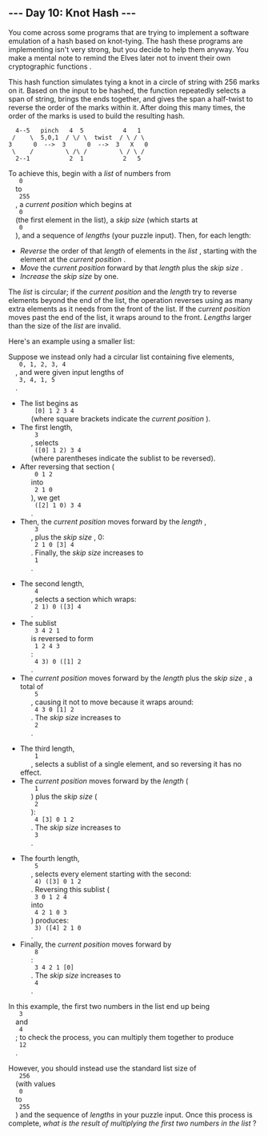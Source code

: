 <article class="day-desc">
 <h2>
  --- Day 10: Knot Hash ---
 </h2>
 <p>
  You come across some programs that are trying to implement a software emulation of a hash based on knot-tying. The hash these programs are implementing isn't very strong, but you decide to help them anyway. You make a mental note to remind the Elves later not to
  <span title="NEW CRYPTOSYSTEM WHO DIS">
   invent their own cryptographic functions
  </span>
  .
 </p>
 <p>
  This hash function simulates tying a knot in a circle of string with 256 marks on it. Based on the input to be hashed, the function repeatedly selects a span of string, brings the ends together, and gives the span a half-twist to reverse the order of the marks within it. After doing this many times, the order of the marks is used to build the resulting hash.
 </p>
 <pre><code>  4--5   pinch   4  5           4   1
 /    \  5,0,1  / \/ \  twist  / \ / \
3      0  --&gt;  3      0  --&gt;  3   X   0
 \    /         \ /\ /         \ / \ /
  2--1           2  1           2   5
</code></pre>
 <p>
  To achieve this, begin with a
  <em>
   list
  </em>
  of numbers from
  <code>
   0
  </code>
  to
  <code>
   255
  </code>
  , a
  <em>
   current position
  </em>
  which begins at
  <code>
   0
  </code>
  (the first element in the list), a
  <em>
   skip size
  </em>
  (which starts at
  <code>
   0
  </code>
  ), and a sequence of
  <em>
   lengths
  </em>
  (your puzzle input).  Then, for each length:
 </p>
 <ul>
  <li>
   <em>
    Reverse
   </em>
   the order of that
   <em>
    length
   </em>
   of elements in the
   <em>
    list
   </em>
   , starting with the element at the
   <em>
    current position
   </em>
   .
  </li>
  <li>
   <em>
    Move
   </em>
   the
   <em>
    current position
   </em>
   forward by that
   <em>
    length
   </em>
   plus the
   <em>
    skip size
   </em>
   .
  </li>
  <li>
   <em>
    Increase
   </em>
   the
   <em>
    skip size
   </em>
   by one.
  </li>
 </ul>
 <p>
  The
  <em>
   list
  </em>
  is circular; if the
  <em>
   current position
  </em>
  and the
  <em>
   length
  </em>
  try to reverse elements beyond the end of the list, the operation reverses using as many extra elements as it needs from the front of the list. If the
  <em>
   current position
  </em>
  moves past the end of the list, it wraps around to the front.
  <em>
   Lengths
  </em>
  larger than the size of the
  <em>
   list
  </em>
  are invalid.
 </p>
 <p>
  Here's an example using a smaller list:
 </p>
 <p>
  Suppose we instead only had a circular list containing five elements,
  <code>
   0, 1, 2, 3, 4
  </code>
  , and were given input lengths of
  <code>
   3, 4, 1, 5
  </code>
  .
 </p>
 <ul>
  <li>
   The list begins as
   <code>
    [0] 1 2 3 4
   </code>
   (where square brackets indicate the
   <em>
    current position
   </em>
   ).
  </li>
  <li>
   The first length,
   <code>
    3
   </code>
   , selects
   <code>
    ([0] 1 2) 3 4
   </code>
   (where parentheses indicate the sublist to be reversed).
  </li>
  <li>
   After reversing that section (
   <code>
    0 1 2
   </code>
   into
   <code>
    2 1 0
   </code>
   ), we get
   <code>
    ([2] 1 0) 3 4
   </code>
   .
  </li>
  <li>
   Then, the
   <em>
    current position
   </em>
   moves forward by the
   <em>
    length
   </em>
   ,
   <code>
    3
   </code>
   , plus the
   <em>
    skip size
   </em>
   , 0:
   <code>
    2 1 0 [3] 4
   </code>
   . Finally, the
   <em>
    skip size
   </em>
   increases to
   <code>
    1
   </code>
   .
  </li>
 </ul>
 <ul>
  <li>
   The second length,
   <code>
    4
   </code>
   , selects a section which wraps:
   <code>
    2 1) 0 ([3] 4
   </code>
   .
  </li>
  <li>
   The sublist
   <code>
    3 4 2 1
   </code>
   is reversed to form
   <code>
    1 2 4 3
   </code>
   :
   <code>
    4 3) 0 ([1] 2
   </code>
   .
  </li>
  <li>
   The
   <em>
    current position
   </em>
   moves forward by the
   <em>
    length
   </em>
   plus the
   <em>
    skip size
   </em>
   , a total of
   <code>
    5
   </code>
   , causing it not to move because it wraps around:
   <code>
    4 3 0 [1] 2
   </code>
   . The
   <em>
    skip size
   </em>
   increases to
   <code>
    2
   </code>
   .
  </li>
 </ul>
 <ul>
  <li>
   The third length,
   <code>
    1
   </code>
   , selects a sublist of a single element, and so reversing it has no effect.
  </li>
  <li>
   The
   <em>
    current position
   </em>
   moves forward by the
   <em>
    length
   </em>
   (
   <code>
    1
   </code>
   ) plus the
   <em>
    skip size
   </em>
   (
   <code>
    2
   </code>
   ):
   <code>
    4 [3] 0 1 2
   </code>
   . The
   <em>
    skip size
   </em>
   increases to
   <code>
    3
   </code>
   .
  </li>
 </ul>
 <ul>
  <li>
   The fourth length,
   <code>
    5
   </code>
   , selects every element starting with the second:
   <code>
    4) ([3] 0 1 2
   </code>
   . Reversing this sublist (
   <code>
    3 0 1 2 4
   </code>
   into
   <code>
    4 2 1 0 3
   </code>
   ) produces:
   <code>
    3) ([4] 2 1 0
   </code>
   .
  </li>
  <li>
   Finally, the
   <em>
    current position
   </em>
   moves forward by
   <code>
    8
   </code>
   :
   <code>
    3 4 2 1 [0]
   </code>
   . The
   <em>
    skip size
   </em>
   increases to
   <code>
    4
   </code>
   .
  </li>
 </ul>
 <p>
  In this example, the first two numbers in the list end up being
  <code>
   3
  </code>
  and
  <code>
   4
  </code>
  ; to check the process, you can multiply them together to produce
  <code>
   12
  </code>
  .
 </p>
 <p>
  However, you should instead use the standard list size of
  <code>
   256
  </code>
  (with values
  <code>
   0
  </code>
  to
  <code>
   255
  </code>
  ) and the sequence of
  <em>
   lengths
  </em>
  in your puzzle input. Once this process is complete,
  <em>
   what is the result of multiplying the first two numbers in the list
  </em>
  ?
 </p>
</article>
